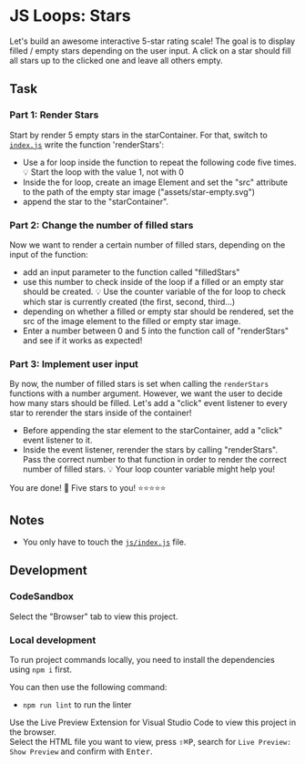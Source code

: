 # JS Loops: Stars

Let's build an awesome interactive 5-star rating scale! The goal is to display filled / empty stars depending on the user input. A click on a star should fill all stars up to the clicked one and leave all others empty.

## Task

### Part 1: Render Stars

Start by render 5 empty stars in the starContainer. For that, switch to [`index.js`](./js/index.js) write the function 'renderStars':

- Use a for loop inside the function to repeat the following code five times.
  💡 Start the loop with the value 1, not with 0
- Inside the for loop, create an image Element and set the "src" attribute to the path of the empty star image ("assets/star-empty.svg")
- append the star to the "starContainer".

### Part 2: Change the number of filled stars

Now we want to render a certain number of filled stars, depending on the input of the function:

- add an input parameter to the function called "filledStars"
- use this number to check inside of the loop if a filled or an empty star should be created.
  💡 Use the counter variable of the for loop to check which star is currently created (the first, second, third...)
- depending on whether a filled or empty star should be rendered, set the src of the image element to the filled or empty star image.
- Enter a number between 0 and 5 into the function call of "renderStars" and see if it works as expected!

### Part 3: Implement user input

By now, the number of filled stars is set when calling the `renderStars` functions with a number argument.
However, we want the user to decide how many stars should be filled. Let's add a "click" event listener to every star to rerender the stars inside of the container!

- Before appending the star element to the starContainer, add a "click" event listener to it.
- Inside the event listener, rerender the stars by calling "renderStars". Pass the correct number to that function in order to render the correct number of filled stars.
  💡 Your loop counter variable might help you!

You are done! 🎉 Five stars to you! ⭐️⭐️⭐️⭐️⭐️


## Notes

- You only have to touch the [`js/index.js`](./js/index.js) file.

## Development

### CodeSandbox

Select the "Browser" tab to view this project.

### Local development

To run project commands locally, you need to install the dependencies using `npm i` first.

You can then use the following command:

- `npm run lint` to run the linter

Use the Live Preview Extension for Visual Studio Code to view this project in the browser.  
Select the HTML file you want to view, press <kbd>⇧</kbd><kbd>⌘</kbd><kbd>P</kbd>, search for `Live Preview: Show Preview` and confirm with <kbd>Enter</kbd>.
